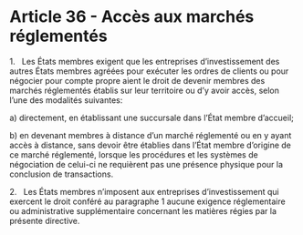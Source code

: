 # Article 36 - Accès aux marchés réglementés


1.   Les États membres exigent que les entreprises d’investissement des autres États membres agréées pour exécuter les ordres de clients ou pour négocier pour compte propre aient le droit de devenir membres des marchés réglementés établis sur leur territoire ou d’y avoir accès, selon l’une des modalités suivantes:

a) directement, en établissant une succursale dans l’État membre d’accueil;

b) en devenant membres à distance d’un marché réglementé ou en y ayant accès à distance, sans devoir être établies dans l’État membre d’origine de ce marché réglementé, lorsque les procédures et les systèmes de négociation de celui-ci ne requièrent pas une présence physique pour la conclusion de transactions.

2.   Les États membres n’imposent aux entreprises d’investissement qui exercent le droit conféré au paragraphe 1 aucune exigence réglementaire ou administrative supplémentaire concernant les matières régies par la présente directive.
